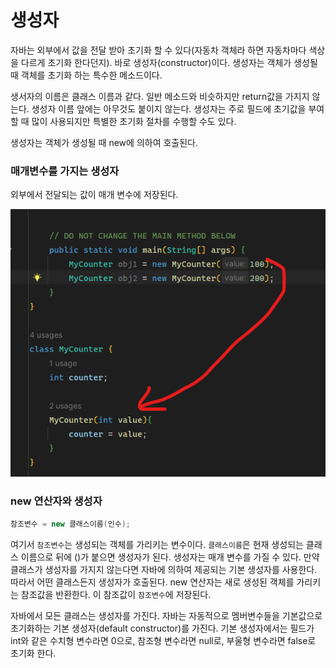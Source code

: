 # 생성자

자바는 외부에서 값을 전달 받아 초기화 할 수 있다(자동차 객체라 하면 자동차마다 색상을 다르게 초기화 한다던지). 바로 생성자(constructor)이다. 생성자는 객체가 생성될 때 객체를 초기화 하는 특수한 메소드이다.

생서자의 이름은 클래스 이름과 같다. 일반 메소드와 비슷하지만 return값을 가지지 않는다. 생성자 이름 앞에는 아무것도 붙이지 않는다. 생성자는 주로 필드에 초기값을 부여할 때 많이 사용되지만 특별한 초기화 절차를 수행할 수도 있다.

생성자는 객체가 생성될 때 new에 의하여 호출된다.

### 매개변수를 가지는 생성자

외부에서 전달되는 값이 매개 변수에 저장된다.

![Untitled](image/Untitled.png)

### new 연산자와 생성자

```java
참조변수 = new 클래스이름(인수);
```

여기서 `참조변수`는 생성되는 객체를 가리키는 변수이다. `클래스이름`은 현재 생성되는 클래스 이름으로 뒤에 ()가 붙으면 생성자가 된다. 생성자는 매개 변수를 가질 수 있다. 만약 클래스가 생성자를 가지지 않는다면 자바에 의하여 제공되는 기본 생성자를 사용한다. 따라서 어떤 클래스든지 생성자가 호출된다. new 연산자는 새로 생성된 객체를 가리키는 참조값을 반환한다. 이 참조값이 `참조변수`에 저장된다.

자바에서 모든 클래스는 생성자를 가진다. 자바는 자동적으로 멤버변수들을 기본값으로 초기화하는 기본 생성자(default constructor)를 가진다. 기본 생성자에서는 필드가 int와 같은 수치형 변수라면 0으로, 참조형 변수라면 null로, 부울형 변수라면 false로 초기화 한다.
